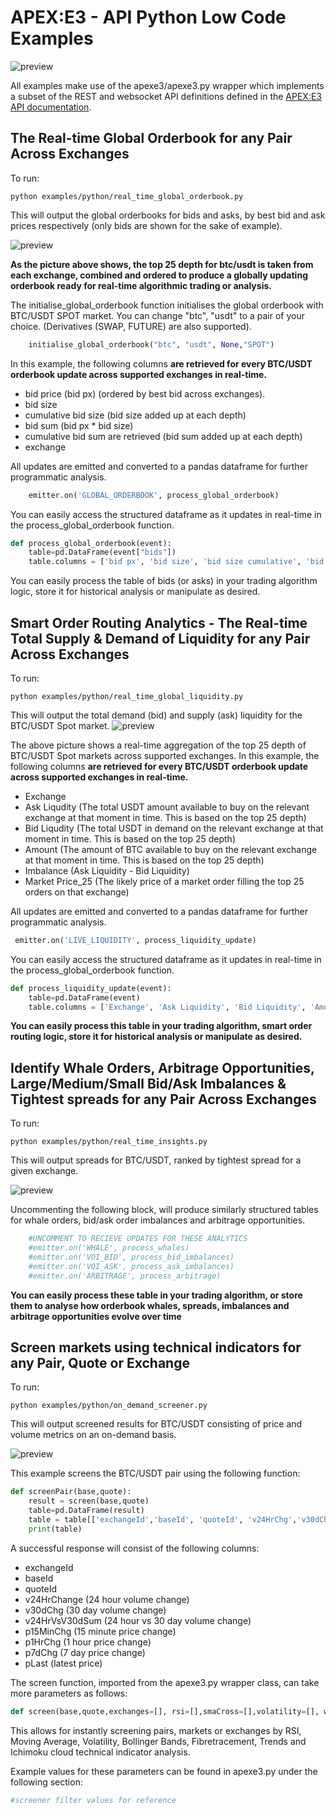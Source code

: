 # APEX:E3 - API Python Low Code Examples

![preview](https://github.com/apexe3/apexe3-api/blob/main/examples/python/apexe3/assets/liquidityRealtimeUpdates.gif)

All examples make use of the apexe3/apexe3.py wrapper which implements a subset of the  REST and websocket API definitions defined in the [APEX:E3 API documentation](https://api.ae3platform.com/docs). 

## The Real-time Global Orderbook for any Pair Across Exchanges

To run: 

```shell
python examples/python/real_time_global_orderbook.py
```
This will output the global orderbooks for bids and asks, by best bid and ask prices respectively (only bids are shown for the sake of example).

![preview](https://github.com/apexe3/apexe3-api/blob/main/examples/python/apexe3/assets/globalOrderbookUpdating.png)

**As the picture above shows, the top 25 depth for btc/usdt is taken from each exchange, combined and ordered to produce a globally updating orderbook ready for real-time algorithmic trading or analysis.** 

The initialise_global_orderbook function initialises the global orderbook with BTC/USDT SPOT market. You can change "btc", "usdt" to a pair of your choice. (Derivatives (SWAP, FUTURE) are also supported).
```python
    initialise_global_orderbook("btc", "usdt", None,"SPOT")
```

In this example, the following columns **are retrieved for every BTC/USDT orderbook update across supported exchanges in real-time.**

- bid price (bid px) (ordered by best bid across exchanges).
- bid size 
- cumulative bid size (bid size added up at each depth)
- bid sum (bid px * bid size)
- cumulative bid sum are retrieved (bid sum added up at each depth)
- exchange

All updates are emitted and converted to a pandas dataframe for further programmatic analysis.
```python
    emitter.on('GLOBAL_ORDERBOOK', process_global_orderbook)
```
You can easily access the structured dataframe as it updates in real-time in the process_global_orderbook function.

```python
def process_global_orderbook(event):
    table=pd.DataFrame(event["bids"])
    table.columns = ['bid px', 'bid size', 'bid size cumulative', 'bid sum', 'bid sum cumulative', 'exchange']    
```
You can easily process the table of bids (or asks) in your trading algorithm logic, store it for historical analysis or manipulate as desired.

## Smart Order Routing Analytics - The Real-time Total Supply & Demand of Liquidity for any Pair Across Exchanges

To run: 

```shell
python examples/python/real_time_global_liquidity.py
```

This will output the total demand (bid) and supply (ask) liquidity for the BTC/USDT Spot market. 
![preview](https://github.com/apexe3/apexe3-api/blob/main/examples/python/apexe3/assets/globalLiquidityExample.png?raw=true)

The above picture shows a real-time aggregation of the top 25 depth of BTC/USDT Spot markets across supported exchanges. 
In this example, the following columns **are retrieved for every BTC/USDT orderbook update across supported exchanges in real-time.**

- Exchange
- Ask Liqudity (The total USDT amount available to buy on the relevant exchange at that moment in time. This is based on the top 25 depth)
- Bid Liqudity (The total USDT in demand on the relevant exchange at that moment in time. This is based on the top 25 depth)
- Amount (The amount of BTC available to buy on the relevant exchange at that moment in time. This is based on the top 25 depth)
- Imbalance (Ask Liquidity - Bid Liquidity)
- Market Price_25 (The likely price of a market order filling the top 25 orders on that exchange)


All updates are emitted and converted to a pandas dataframe for further programmatic analysis.

```python
 emitter.on('LIVE_LIQUIDITY', process_liquidity_update)
 ```

You can easily access the structured dataframe as it updates in real-time in the process_global_orderbook function.
```python
def process_liquidity_update(event):
    table=pd.DataFrame(event)
    table.columns = ['Exchange', 'Ask Liquidity', 'Bid Liquidity', 'Amount', 'Imbalance', 'Market Price_25']
```
**You can easily process this table in your trading algorithm, smart order routing logic, store it for historical analysis or manipulate as desired.**

## Identify Whale Orders, Arbitrage Opportunities, Large/Medium/Small Bid/Ask Imbalances & Tightest spreads for any Pair Across Exchanges

To run:

```shell
python examples/python/real_time_insights.py
```
This will output spreads for BTC/USDT, ranked by tightest spread for a given exchange.

![preview](https://github.com/apexe3/apexe3-api/blob/main/examples/python/apexe3/assets/spreadsAcrossExchanges.png?raw=true)

Uncommenting the following block, will produce similarly structured tables for whale orders, bid/ask order imbalances and arbitrage opportunities.

```python
    #UNCOMMENT TO RECIEVE UPDATES FOR THESE ANALYTICS
    #emitter.on('WHALE', process_whales)
    #emitter.on('VOI_BID', process_bid_imbalances)
    #emitter.on('VOI_ASK', process_ask_imbalances)
    #emitter.on('ARBITRAGE', process_arbitrage)
```
**You can easily process these table in your trading algorithm, or store them to analyse how orderbook whales, spreads, imbalances and arbitrage opportunities evolve over time**

## Screen markets using technical indicators for any Pair, Quote or Exchange

To run:

```shell
python examples/python/on_demand_screener.py
```
This will output screened results for BTC/USDT consisting of price and volume metrics on an on-demand basis.

![preview](https://github.com/apexe3/apexe3-api/blob/main/examples/python/apexe3/assets/programmaticScreener.png?raw=true)

This example screens the BTC/USDT pair using the following function:

```python
def screenPair(base,quote):
    result = screen(base,quote)
    table=pd.DataFrame(result)
    table = table[['exchangeId','baseId', 'quoteId', 'v24HrChg','v30dChg','v24HrVsV30dSum','p15MinChg','p1HrChg','p7dChg','pLast']]
    print(table)
```

A successful response will consist of the following columns:

- exchangeId
- baseId 
- quoteId
- v24HrChange (24 hour volume change)
- v30dChg (30 day volume change)
- v24HrVsV30dSum (24 hour vs 30 day volume change)
- p15MinChg (15 minute price change)
- p1HrChg (1 hour price change)
- p7dChg (7 day price change)
- pLast (latest price)

The screen function, imported from the apexe3.py wrapper class, can take more parameters as follows:

```python
def screen(base,quote,exchanges=[], rsi=[],smaCross=[],volatility=[], weeklyOpenChg=[], bollingerBand='', fibRetracements=[], trends=[], ichimoku=[]):
```
This allows for instantly screening pairs, markets or exchanges by RSI, Moving Average, Volatility, Bollinger Bands, Fibretracement, Trends and Ichimoku cloud technical indicator analysis.

Example values for these parameters can be found in apexe3.py under the following section:

```python
#screener filter values for reference
```
